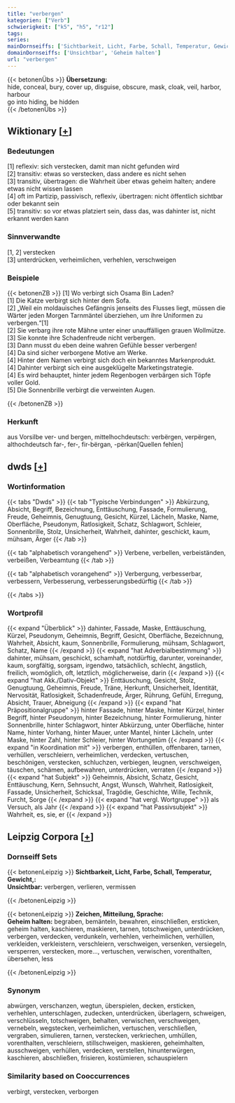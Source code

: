 ```yaml
---
title: "verbergen"
kategorien: ["Verb"]
schwierigkeit: ["k5", "h5", "r12"]
tags:
series:
mainDornseiffs: ['Sichtbarkeit, Licht, Farbe, Schall, Temperatur, Gewicht,', 'Zeichen, Mitteilung, Sprache']
domainDornseiffs: ['Unsichtbar', 'Geheim halten']
url: "verbergen"
---
```


{{< betonenÜbs >}}
**Übersetzung:**  
hide, conceal, bury, cover up, disguise, obscure, mask, cloak, veil, harbor, harbour  
go into hiding, be hidden  
{{< /betonenÜbs >}}

## Wiktionary [[+](https://de.wiktionary.org/wiki/verbergen)]

### Bedeutungen
[1] reflexiv: sich verstecken, damit man nicht gefunden wird  
[2] transitiv: etwas so verstecken, dass andere es nicht sehen  
[3] transitiv, übertragen: die Wahrheit über etwas geheim halten; andere etwas nicht wissen lassen  
[4] oft im Partizip, passivisch, reflexiv, übertragen: nicht öffentlich sichtbar oder bekannt sein  
[5] transitiv: so vor etwas platziert sein, dass das, was dahinter ist, nicht erkannt werden kann  

### Sinnverwandte
[1, 2] verstecken  
[3] unterdrücken, verheimlichen, verhehlen, verschweigen  

### Beispiele
{{< betonenZB >}}
[1] Wo verbirgt sich Osama Bin Laden?  
[1] Die Katze verbirgt sich hinter dem Sofa.  
[2] „Weil ein moldauisches Gefängnis jenseits des Flusses liegt, müssen die Wärter jeden Morgen Tarnmäntel überziehen, um ihre Uniformen zu verbergen.“[1]  
[2] Sie verbarg ihre rote Mähne unter einer unauffälligen grauen Wollmütze.  
[3] Sie konnte ihre Schadenfreude nicht verbergen.  
[3] Dann musst du eben deine wahren Gefühle besser verbergen!  
[4] Da sind sicher verborgene Motive am Werke.  
[4] Hinter dem Namen verbirgt sich doch ein bekanntes Markenprodukt.  
[4] Dahinter verbirgt sich eine ausgeklügelte Marketingstrategie.  
[4] Es wird behauptet, hinter jedem Regenbogen verbärgen sich Töpfe voller Gold.  
[5] Die Sonnenbrille verbirgt die verweinten Augen.  

{{< /betonenZB >}}
### Herkunft
aus Vorsilbe ver- und bergen, mittelhochdeutsch: verbërgen, verpërgen, althochdeutsch far-, fer-, fir-bërgan, -përkan[Quellen fehlen]  



## dwds [[+](https://www.dwds.de/wb/verbergen)]

### Wortinformation
{{< tabs "Dwds" >}}
{{< tab "Typische Verbindungen" >}}
Abkürzung, Absicht, Begriff, Bezeichnung, Enttäuschung, Fassade, Formulierung, Freude, Geheimnis, Genugtuung, Gesicht, Kürzel, Lächeln, Maske, Name, Oberfläche, Pseudonym, Ratlosigkeit, Schatz, Schlagwort, Schleier, Sonnenbrille, Stolz, Unsicherheit, Wahrheit, dahinter, geschickt, kaum, mühsam, Ärger
{{< /tab >}}

{{< tab "alphabetisch vorangehend" >}}
Verbene, verbellen, verbeiständen, verbeißen, Verbeamtung
{{< /tab >}}

{{< tab "alphabetisch vorangehend" >}}
Verbergung, verbesserbar, verbessern, Verbesserung, verbesserungsbedürftig
{{< /tab >}}

{{< /tabs >}}

### Wortprofil
{{< expand "Überblick" >}} dahinter, Fassade, Maske, Enttäuschung, Kürzel, Pseudonym, Geheimnis, Begriff, Gesicht, Oberfläche, Bezeichnung, Wahrheit, Absicht, kaum, Sonnenbrille, Formulierung, mühsam, Schlagwort, Schatz, Name {{< /expand >}}
{{< expand "hat Adverbialbestimmung" >}} dahinter, mühsam, geschickt, schamhaft, notdürftig, darunter, voreinander, kaum, sorgfältig, sorgsam, irgendwo, tatsächlich, schlecht, ängstlich, freilich, womöglich, oft, letztlich, möglicherweise, darin {{< /expand >}}
{{< expand "hat Akk./Dativ-Objekt" >}} Enttäuschung, Gesicht, Stolz, Genugtuung, Geheimnis, Freude, Träne, Herkunft, Unsicherheit, Identität, Nervosität, Ratlosigkeit, Schadenfreude, Ärger, Rührung, Gefühl, Erregung, Absicht, Trauer, Abneigung {{< /expand >}}
{{< expand "hat Präpositionalgruppe" >}} hinter Fassade, hinter Maske, hinter Kürzel, hinter Begriff, hinter Pseudonym, hinter Bezeichnung, hinter Formulierung, hinter Sonnenbrille, hinter Schlagwort, hinter Abkürzung, unter Oberfläche, hinter Name, hinter Vorhang, hinter Mauer, unter Mantel, hinter Lächeln, unter Maske, hinter Zahl, hinter Schleier, hinter Wortungetüm {{< /expand >}}
{{< expand "in Koordination mit" >}} verbergen, enthüllen, offenbaren, tarnen, verhüllen, verschleiern, verheimlichen, verdecken, vertuschen, beschönigen, verstecken, schluchzen, verbiegen, leugnen, verschweigen, täuschen, schämen, aufbewahren, unterdrücken, verraten {{< /expand >}}
{{< expand "hat Subjekt" >}} Geheimnis, Absicht, Schatz, Gesicht, Enttäuschung, Kern, Sehnsucht, Angst, Wunsch, Wahrheit, Ratlosigkeit, Fassade, Unsicherheit, Schicksal, Tragödie, Geschichte, Wille, Technik, Furcht, Sorge {{< /expand >}}
{{< expand "hat vergl. Wortgruppe" >}} als Versuch, als Jahr {{< /expand >}}
{{< expand "hat Passivsubjekt" >}} Wahrheit, es, sie, er {{< /expand >}}

## Leipzig Corpora [[+](https://corpora.uni-leipzig.de/en/res?word=verbergen&corpusId=deu_newscrawl-public_2018)]

### Dornseiff Sets
{{< betonenLeipzig >}}
**Sichtbarkeit, Licht, Farbe, Schall, Temperatur, Gewicht,:**  
**Unsichtbar:** verbergen, verlieren, vermissen  

{{< /betonenLeipzig >}}


{{< betonenLeipzig >}}
**Zeichen, Mitteilung, Sprache:**  
**Geheim halten:** begraben, bemänteln, bewahren, einschließen, ersticken, geheim halten, kaschieren, maskieren, tarnen, totschweigen, unterdrücken, verbergen, verdecken, verdunkeln, verhehlen, verheimlichen, verhüllen, verkleiden, verkleistern, verschleiern, verschweigen, versenken, versiegeln, versperren, verstecken, more..., vertuschen, verwischen, vorenthalten, übersehen, less  

{{< /betonenLeipzig >}}

### Synonym
abwürgen, verschanzen, wegtun, überspielen, decken, ersticken, verhehlen, unterschlagen, zudecken, unterdrücken, überlagern, schweigen, verschlüsseln, totschweigen, behalten, verwischen, verschweigen, vernebeln, wegstecken, verheimlichen, vertuschen, verschließen, vergraben, simulieren, tarnen, verstecken, verkriechen, umhüllen, vorenthalten, verschleiern, stillschweigen, maskieren, geheimhalten, ausschweigen, verhüllen, verdecken, verstellen, hinunterwürgen, kaschieren, abschließen, frisieren, kostümieren, schauspielern


### Similarity based on Cooccurrences
verbirgt, verstecken, verborgen

